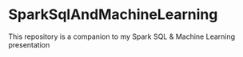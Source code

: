 # SparkSqlAndMachineLearning
This repository is a companion to my Spark SQL &amp; Machine Learning presentation
